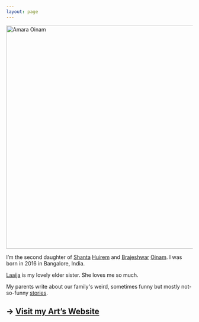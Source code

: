 ```yaml
---
layout: page
---
```


<img class="large" width="1000" height="600" src="https://cdn.oinam.com/img/oinam/amara-year-0-2016.webp" alt="Amara Oinam" loading="lazy">

I’m the second daughter of [Shanta](https://oinam.mom) [Huirem](https://huirem.com) and [Brajeshwar](https://brajeshwar.com) [Oinam](https://oinam.com). I was born in 2016 in Bangalore, India.

[Laaija](https://laaija.com/) is my lovely elder sister. She loves me so much.

My parents write about our family's weird, sometimes funny but mostly not-so-funny [stories](https://story.oinam.com).

## → [Visit my Art’s Website](https://amara.oinam.art)